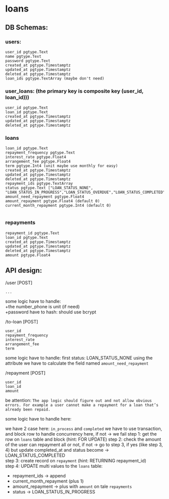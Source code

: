 # loans

## DB Schemas:

### users:
```
user_id pgtype.Text
name pgtype.Text
password pgtype.Text
created_at pgtype.Timestamptz
updated_at pgtype.Timestamptz
deleted_at pgtype.Timestamptz
loan_ids pgtype.TextArray (maybe don't need)
```
### user_loans: (the primary key is composite key (user_id, loan_id)))
```
user_id pgtype.Text
loan_id pgtype.Text
created_at pgtype.Timestamptz
updated_at pgtype.Timestamptz
deleted_at pgtype.Timestamptz
```
### loans
```
loan_id pgtype.Text
repayment_frequency pgtype.Text
interest_rate pgtype.Float4
arrangement_fee pgtype.Float4
term pgtype.Int4 (unit maybe use monthly for easy)
created_at pgtype.Timestamptz
updated_at pgtype.Timestamptz
deleted_at pgtype.Timestamptz
repayment_ids pgtype.TextArray
status pgtype.Text ["LOAN_STATUS_NONE", "LOAN_STATUS_IN_PROGRESS","LOAN_STATUS_OVERDUE","LOAN_STATUS_COMPLETED"]
amount_need_repayment pgtype.Float4
amount_repayment pgtype.Float4 (default 0)
current_month_repayment pgtype.Int4 (default 0)


```

### repayments
```
repayment_id pgtype.Text
loan_id pgtype.Text
created_at pgtype.Timestamptz
updated_at pgtype.Timestamptz
deleted_at pgtype.Timestamptz
amount pgtype.Float4
```


## API design:

/user [POST]
```
...
```
some logic have to handle:</br>
+the number_phone is unit (if need)</br>
+password have to hash: should use bcrypt


/to-loan [POST]
```
user_id
repayment_frequency
interest_rate
arrangement_fee
term
```
some logic have to handle:
first status: LOAN_STATUS_NONE
using the attribute we have to calculate the field named `amount_need_repayment`



/repayment [POST]
```
user_id
loan_id
amount
```
be attention: `The app logic should figure out and not allow obvious errors. For example a user cannot
make a repayment for a loan that’s already been repaid.`

some logic have to handle here:

we have 2 case here: `in_process` and `completed`
we have to use transaction, and block row to handle concurrency here, if not -> we fail
step 1: get the row on `loans` table and block (hint: FOR UPDATE)
step 2: check the amount of the user can repayment all or not, if not -> go to step 3, if yes (like step 3, 4) but update completed_at and status become -> LOAN_STATUS_COMPLETED </br>
step 3: create record on `repayment` (hint: RETURNING repayment_id) </br>
step 4: UPDATE multi values to the `loans` table:
+ repayment_ids -> append 
+ current_month_repayment (plus 1)
+ amount_repayment -> plus with `amount` on tale `repayments`
+ status -> LOAN_STATUS_IN_PROGRESS